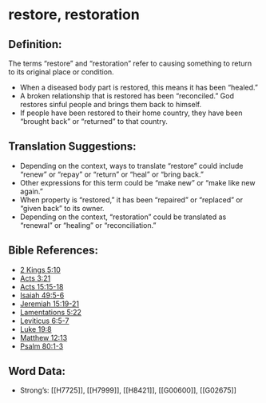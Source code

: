 # restore, restoration

## Definition:

The terms “restore” and “restoration” refer to causing something to return to its original place or condition.

* When a diseased body part is restored, this means it has been “healed.”
* A broken relationship that is restored has been “reconciled.” God restores sinful people and brings them back to himself.
* If people have been restored to their home country, they have been “brought back” or “returned” to that country.

## Translation Suggestions:

* Depending on the context, ways to translate “restore” could include “renew” or “repay” or “return” or “heal” or “bring back.”
* Other expressions for this term could be “make new” or “make like new again.”
* When property is “restored,” it has been “repaired” or “replaced” or “given back” to its owner.
* Depending on the context, “restoration” could be translated as “renewal” or “healing” or “reconciliation.”

## Bible References:

* [2 Kings 5:10](rc://en/tn/help/2ki/05/10)
* [Acts 3:21](rc://en/tn/help/act/03/21)
* [Acts 15:15-18](rc://en/tn/help/act/15/15)
* [Isaiah 49:5-6](rc://en/tn/help/isa/49/05)
* [Jeremiah 15:19-21](rc://en/tn/help/jer/15/19)
* [Lamentations 5:22](rc://en/tn/help/lam/05/22)
* [Leviticus 6:5-7](rc://en/tn/help/lev/06/05)
* [Luke 19:8](rc://en/tn/help/luk/19/08)
* [Matthew 12:13](rc://en/tn/help/mat/12/13)
* [Psalm 80:1-3](rc://en/tn/help/psa/080/001)

## Word Data:

* Strong’s: [[H7725]], [[H7999]], [[H8421]], [[G00600]], [[G02675]]
